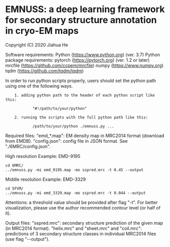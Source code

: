 # EMNUSS: a deep learning framework for secondary structure annotation in cryo-EM maps
Copyright (C) 2020 Jiahua He

Software requirements:
	Python  (https://www.python.org) (ver. 3.7)
Python package requirements:
	pytorch (https://pytorch.org) (ver. 1.2 or later)
	mrcfile (https://github.com/ccpem/mrcfile)
	numpy   (https://www.numpy.org)
	tqdm    (https://github.com/tqdm/tqdm)

In order to run python scripts properly, users should set the python path using one of the following ways.

        1. adding python path to the header of each python script like this:

                "#!/path/to/your/python"

        2. running the scripts with the full python path like this:

                /path/to/your/python ./emnuss.py ...
Required files:
	"emd_*.map": EM density map in MRC2014 format (download from EMDB).
	"config.json": config file in JSON format. See "./6MRC/config.json".

High resolution Example: EMD-9195

	cd 6MRC/
	../emnuss.py -mi emd_9195.map -mo sspred.mrc -t 0.45 --output

Middle resolution Example: EMD-3329

	cd 5FVM/
	../emnuss.py -mi emd_3329.map -mo sspred.mrc -t 0.044 --output

Attentions: a threshold value should be provided after flag "-t". 
For better visualization, please use the author recommended contour level (or half of it).

Output files:
	"sspred.mrc": secondary structure prediction of the given map (in MRC2014 format).
	"helix.mrc" and "sheet.mrc" and "coil.mrc": predictions of 3 secondary structure classes in individual MRC2014 files (use flag "--output").
